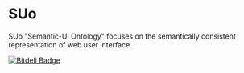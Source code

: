 SUo
===

SUo "Semantic-UI Ontology" focuses on the semantically consistent representation of web user interface.


[![Bitdeli Badge](https://d2weczhvl823v0.cloudfront.net/morteza/semantic-ui-ontology/trend.png)](https://bitdeli.com/free "Bitdeli Badge")

